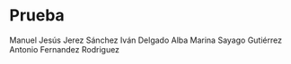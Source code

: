 # Prueba

Manuel Jesús Jerez Sánchez
Iván Delgado Alba
Marina Sayago Gutiérrez
Antonio Fernandez Rodriguez